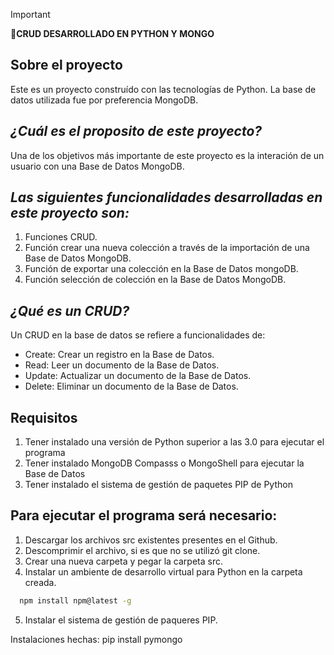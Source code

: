 > [!IMPORTANT]
> **🚀CRUD DESARROLLADO EN PYTHON Y MONGO**

## Sobre el proyecto
Este es un proyecto construído con las tecnologías de Python.
La base de datos utilizada fue por preferencia MongoDB.

## _¿Cuál es el proposito de este proyecto?_
Una de los objetivos más importante de este proyecto es la interación de un usuario con una Base de Datos MongoDB.

## _Las siguientes funcionalidades desarrolladas en este proyecto son:_
1. Funciones CRUD. 
2. Función crear una nueva colección a través de la importación de una Base de Datos MongoDB.
3. Función de exportar una colección en la Base de Datos mongoDB.
4. Función selección de colección en la Base de Datos MongoDB.

## _¿Qué es un CRUD?_
Un CRUD en la base de datos se refiere a funcionalidades de:
* Create: Crear un registro en la Base de Datos.
* Read: Leer un documento de la Base de Datos.
* Update: Actualizar un documento de la Base de Datos.
* Delete: Eliminar un documento de la Base de Datos.

## Requisitos

1. Tener instalado una versión de Python superior a las 3.0 para ejecutar el programa
2. Tener instalado MongoDB Compasss o MongoShell para ejecutar la Base de Datos
3. Tener instalado el sistema de gestión de paquetes PIP de Python

## Para ejecutar el programa será necesario:
1. Descargar los archivos src existentes presentes en el Github.
2. Descomprimir el archivo, si es que no se utilizó git clone.
3. Crear una nueva carpeta y pegar la carpeta src.
4. Instalar un ambiente de desarrollo virtual para Python en la carpeta creada.
```sh
  npm install npm@latest -g
  ```
5. Instalar el sistema de gestión de paqueres PIP.

Instalaciones hechas:
pip install pymongo

